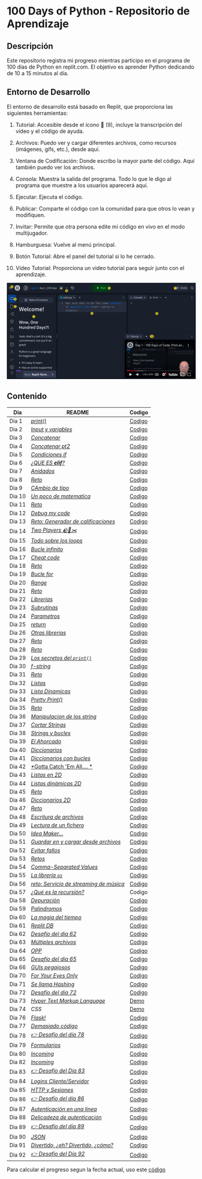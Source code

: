 # 100 Days of Python - Repositorio de Aprendizaje
## Descripción
Este repositorio registra mi progreso mientras participo en el programa de 100 días de Python en replit.com. El objetivo es aprender Python dedicando de 10 a 15 minutos al día.

## Entorno de Desarrollo
El entorno de desarrollo está basado en Replit, que proporciona las siguientes herramientas:

1. Tutorial: Accesible desde el ícono 📖 (9), incluye la transcripción del vídeo y el código de ayuda.

2. Archivos: Puedo ver y cargar diferentes archivos, como recursos (imágenes, gifs, etc.), desde aquí.

3. Ventana de Codificación: Donde escribo la mayor parte del código. Aquí también puedo ver los archivos.

4. Consola: Muestra la salida del programa. Todo lo que le digo al programa que muestre a los usuarios aparecerá aquí.

5. Ejecutar: Ejecuta el código.

6. Publicar: Comparte el código con la comunidad para que otros lo vean y modifiquen.

7. Invitar: Permite que otra persona edite mi código en vivo en el modo multijugador.

8. Hamburguesa: Vuelve al menú principal.

9. Botón Tutorial: Abre el panel del tutorial si lo he cerrado.

10. Video Tutorial: Proporciona un video tutorial para seguir junto con el aprendizaje.

![imagen de referencia](./Images/Entorno-de-aprendizaje.png)


## Contenido

| Dia    |  README                            |  Codigo                          |
|-------|----------------------------------|----------------------------------|
| Dia 1 | [*print()*](./Dia-01/README.md)   | [Codigo](./Dia-01/main.py)      |
| Dia 2 | [*Input y variables*](./Dia-02/README.md) | [Codigo](./Dia-02/main.py) |
| Dia 3 | [*Concatenar*](./Dia-03/README.md) | [Codigo](./Dia-03/main.py) |
| Dia 4 | [*Concatenar pt2*](./Dia-04/README.md) | [Codigo](./Dia-04/main.py) |
| Dia 5 | [*Condiciones if*](./Dia-05/README.md) | [Codigo](./Dia-05/main.py) |
| Dia 6 | [*¿QUE ES **elif**?*](./Dia-06/README.md) | [Codigo](./Dia-06/main.py) |
| Dia 7 | [*Anidados*](./Dia-07/README.md) | [Codigo](./Dia-07/main.py) |
| Dia 8 | [*Reto*](./Dia-08/README.md) | [Codigo](./Dia-08/main.py) |
| Dia 9 | [*CAmbio de tipo*](./Dia-09/README.md) | [Codigo](./Dia-09/main.py) |
| Dia 10 | [*Un poco de matematica*](./Dia-10/README.md) | [Codigo](./Dia-10/main.py) |
| Dia 11 | [*Reto*](./Dia-11/README.md) | [Codigo](./Dia-11/main.py) |
| Dia 12 | [*Debug my code*](./Dia-12/README.md) | [Codigo](./Dia-12/main.py) |
| Dia 13 | [*Reto: Generador de calificaciones*](./Dia-13/README.md) | [Codigo](./Dia-13/main.py) |
| Dia 14 | [*Two Players 🪨📄✂️*](./Dia-14/README.md) | [Codigo](./Dia-14/main.py) |
| Dia 15 | [*Todo sobre los loops*](./Dia-15/README.md) | [Codigo](./Dia-15/main.py) |
| Dia 16 | [*Bucle infinito*](./Dia-16/README.md) | [Codigo](./Dia-16/main.py) |
| Dia 17 | [*Cheat code*](./Dia-17/README.md) | [Codigo](./Dia-17/main.py) |
| Dia 18 | [*Reto*](./Dia-18/README.md) | [Codigo](./Dia-18/main.py) |
| Dia 19 | [*Bucle for*](./Dia-19/README.md) | [Codigo](./Dia-19/main.py) |
| Dia 20 | [*Range*](./Dia-20/README.md) | [Codigo](./Dia-20/main.py) |
| Dia 21 | [*Reto*](./Dia-21/README.md) | [Codigo](./Dia-22/main.py) |
| Dia 22 | [*Librerias*](./Dia-22/README.md) | [Codigo](./Dia-22/main.py) |
| Dia 23 | [*Subrutinas*](./Dia-23/README.md) | [Codigo](./Dia-23/main.py) |
| Dia 24 | [*Parametros*](./Dia-24/README.md) | [Codigo](./Dia-24/main.py) |
| Dia 25 | [*return*](./Dia-25/README.md) | [Codigo](./Dia-25/main.py) |
| Dia 26 | [*Otras librerias*](./Dia-26/README.md) | [Codigo](./Dia-26/main.py) |
| Dia 27 | [*Reto*](./Dia-27/README.md) | [Codigo](./Dia-27/main.py) |
| Dia 28 | [*Reto*](./Dia-28/README.md) | [Codigo](./Dia-28/main.py) |
| Dia 29 | [*Los secretos del `print()`*](./Dia-29/README.md) | [Codigo](./Dia-29/main.py) |
| Dia 30 | [*f-string*](./Dia-30/README.md) | [Codigo](./Dia-30/main.py) |
| Dia 31 | [*Reto*](./Dia-31/README.md) | [Codigo](./Dia-31/main.py) |
| Dia 32 | [*Listas*](./Dia-32/README.md) | [Codigo](./Dia-32/main.py) |
| Dia 33 | [*Lista Dinamicas*](./Dia-33/README.md) | [Codigo](./Dia-33/main.py) |
| Dia 34 | [*Pretty Print()*](./Dia-34/README.md) | [Codigo](./Dia-34/main.py) |
| Dia 35 | [*Reto*](./Dia-35/README.md) | [Codigo](./Dia-35/main.py) |
| Dia 36 | [*Manipulacion de los string*](./Dia-36/README.md) | [Codigo](./Dia-36/main.py) |
| Dia 37 | [*Cortar Strings*](./Dia-37/README.md) | [Codigo](./Dia-37/main.py) |
| Dia 38 | [*Strings y bucles*](./Dia-38/README.md) | [Codigo](./Dia-38/main.py) |
| Dia 39 | [*El Ahorcado*](./Dia-39/README.md) | [Codigo](./Dia-39/main.py) |
| Dia 40 | [*Diccionarios*](./Dia-40/README.md) | [Codigo](./Dia-40/main.py) |
| Dia 41 | [*Diccionarios con bucles*](./Dia-41/README.md) | [Codigo](./Dia-41/main.py) |
| Dia 42 | [*Gotta Catch 'Em All.... *](./Dia-42/README.md) | [Codigo](./Dia-42/main.py) |
| Dia 43 | [*Listas en 2D*](./Dia-43/README.md) | [Codigo](./Dia-43/main.py) |
| Dia 44 | [*Listas dinámicas 2D*](./Dia-44/README.md) | [Codigo](./Dia-44/main.py) |
| Dia 45 | [*Reto*](./Dia-45/README.md) | [Codigo](./Dia-45/main.py) |
| Dia 46 | [*Diccionarios 2D*](./Dia-46/README.md) | [Codigo](./Dia-46/main.py) |
| Dia 47 | [*Reto*](./Dia-47/README.md) | [Codigo](./Dia-47/main.py) |
| Dia 48 | [*Escritura de archivos*](./Dia-48/README.md) | [Codigo](./Dia-48/main.py) |
| Dia 49 | [*Lectura de un fichero*](./Dia-49/README.md) | [Codigo](./Dia-49/main.py) |
| Dia 50 | [*Idea Maker...*](./Dia-50/README.md) | [Codigo](./Dia-50/main.py) |
| Dia 51 | [*Guardar en y cargar desde archivos*](./Dia-51/README.md) | [Codigo](./Dia-51/main.py) |
| Dia 52 | [*Evitar fallos*](./Dia-52/README.md) | [Codigo](./Dia-52/main.py) |
| Dia 53 | [*Retos*](./Dia-53/README.md) | [Codigo](./Dia-53/main.py) |
| Dia 54 | [*Comma-Separated Values*](./Dia-54/README.md) | [Codigo](./Dia-54/main.py) |
| Dia 55 | [*La librería `os`*](./Dia-55/README.md) | [Codigo](./Dia-55/main.py) |
| Dia 56 | [*reto: Servicio de streaming de música*](./Dia-56/README.md) | [Codigo](./Dia-56/main.py) |
| Dia 57 | [*¿Qué es la recursión?*](./Dia-57/README.md) | Codigo |
| Dia 58 | [*Depuración*](./Dia-58/README.md) | [Codigo](./Dia-58/main.py) |
| Dia 59 | [*Palindromos*](./Dia-59/README.md) | [Codigo](./Dia-59/main.py) |
| Dia 60 | [*La magia del tiempo*](./Dia-60/README.md) | [Codigo](./Dia-60/main.py) |
| Dia 61 | [*Replit DB*](./Dia-61/README.md) | [Codigo](./Dia-61/main.py) |
| Dia 62 | [*Desafío del día 62*](./Dia-62/README.md) | [Codigo](./Dia-62/main.py) |
| Dia 63 | [*Múltiples archivos*](./Dia-63/README.md) | [Codigo](./Dia-63/main.py) |
| Dia 64 | [*OPP*](./Dia-64/README.md) | [Codigo](./Dia-64/main.py) |
| Dia 65 | [*Desafío del día 65*](./Dia-65/README.md) | [Codigo](./Dia-65/main.py) |
| Dia 66 | [*GUIs pegajosos*](./Dia-66/README.md) | [Codigo](./Dia-66/main.py) |
| Dia 70 | [*For Your Eyes Only*](./Dia-70/README.md) | [Codigo](./Dia-70/main.py) |
| Dia 71 | [*Se llama Hashing*](./Dia-71/README.md) | [Codigo](./Dia-71/main.py) |
| Dia 72 | [*Desafío del día 72*](./Dia-72/README.md) | [Codigo](./Dia-72/main.py) |
| Dia 73 | [*Hyper Text Markup Language*](./Dia-73/README.md) | [Demo](https://borgesmj.github.io/notas-y-apuntes/100-days-python/Dia-73/) |
| Dia 74 | *CSS* | [Demo](https://borgesmj.github.io/notas-y-apuntes/100-days-python/Dia-73/) |
| Dia 76 | [*Flask!*](./Dia-76/README.md) | [Codigo](./Dia-76/main.py) |
| Dia 77 | [*Demasiado código*](./Dia-77/README.md) | [Codigo](./Dia-77/main.py) |
| Dia 78 | [*👉 Desafío del día 78*](./Dia-78/README.md) | [Codigo](./Dia-78/main.py) |
| Dia 79 | [*Formularios*](./Dia-79/README.md) | [Codigo](./Dia-79/index.html) |
| Dia 80 | [*Incoming*](./Dia-80/README.md) | [Codigo](./Dia-80/main.py) |
| Dia 82 | [*Incoming*](./Dia-82/README.md) | [Codigo](./Dia-82/main.py) |
| Dia 83 | [*👉 Desafío del Día 83*](./Dia-83/README.md) | [Codigo](./Dia-83/main.py) |
| Dia 84 | [*Logins Cliente/Servidor*](./Dia-84/README.md) | [Codigo](./Dia-84/main.py) |
| Dia 85 | [*HTTP y Sesiones*](./Dia-85/README.md) | [Codigo](./Dia-85/main.py) |
| Dia 86 | [*👉 Desafío del día 86*](./Dia-86/README.md) | [Codigo](./Dia-86/main.py) |
| Dia 87 | [*Autenticación en una linea*](./Dia-87/README.md) | [Codigo](./Dia-87/main.py) |
| Dia 88 | [*Delicadeza de autenticación*](./Dia-88/README.md) | [Codigo](./Dia-88/main.py) |
| Dia 89 | [*👉 Desafío del día 89*](./Dia-89/README.md) | [Codigo](./Dia-89/main.py) |
| Dia 90 | [*JSON*](./Dia-90/README.md) | [Codigo](./Dia-90/main.py) |
| Dia 91 | [*Divertido, ¿eh? Divertido, ¿cómo?*](./Dia-91/README.md) | [Codigo](./Dia-91/main.py) |
| Dia 92 | [*👉 Desafío del Día 92*](./Dia-92/README.md) | [Codigo](./Dia-92/main.py) |


Para calcular el progreso segun la fecha actual, uso este [código](https://gist.github.com/borgesmj/7271f7d6a02e10024227a468f537c628)
